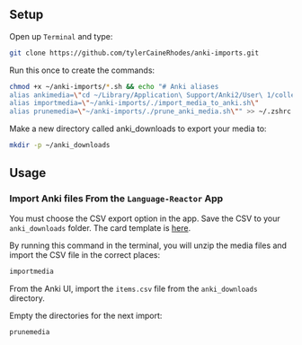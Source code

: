 ## Setup
Open up `Terminal` and type: 
```bash
git clone https://github.com/tylerCaineRhodes/anki-imports.git
```
Run this once to create the commands:
```bash
chmod +x ~/anki-imports/*.sh && echo "# Anki aliases
alias ankimedia=\"cd ~/Library/Application\ Support/Anki2/User\ 1/collection.media\"
alias importmedia=\"~/anki-imports/./import_media_to_anki.sh\"
alias prunemedia=\"~/anki-imports/./prune_anki_media.sh\"" >> ~/.zshrc && source ~/.zshrc
```
Make a new directory called anki_downloads to export your media to:
```bash
mkdir -p ~/anki_downloads
```

## Usage
### Import Anki files From the `Language-Reactor` App

You must choose the CSV export option in the app.  Save the CSV to your `anki_downloads` folder.
The card template is [here](https://ankiweb.net/shared/info/1580143799).

By running this command in the terminal, you will unzip the media files and import the CSV file in the correct places:

```bash
importmedia
```

From the Anki UI, import the `items.csv` file from the `anki_downloads` directory.

Empty the directories for the next import:
```bash
prunemedia
```
